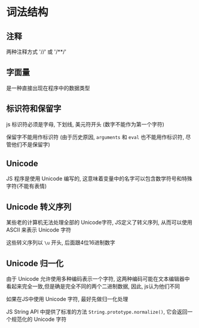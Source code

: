 

# 词法结构

## 注释

两种注释方式 '//' 或 '/**/'

## 字面量

是一种直接出现在程序中的数据类型

## 标识符和保留字

js 标识符必须是字母, 下划线, 美元符开头 (数字不能作为第一个字符)

保留字不能用作标识符 (由于历史原因, `arguments` 和 `eval` 也不能用作标识符, 尽管他们不是保留字)


## Unicode

JS 程序是使用 Unicode 编写的, 这意味着变量中的名字可以包含数学符号和特殊字符(不能有表情)


## Unicode 转义序列

某些老的计算机无法处理全部的 Unicode字符, JS定义了转义序列, 从而可以使用 ASCII 来表示 Unicode 字符

这些转义序列以 `\u` 开头, 后面跟4位16进制数字

## Unicode 归一化

由于 Unicode 允许使用多种编码表示一个字符, 这两种编码可能在文本编辑器中看起来完全一致,但是确是完全不同的两个二进制数据, 因此, js认为他们不同

如果在JS中使用 Unicode 字符, 最好先做归一化处理

JS String API 中提供了标准的方法 `String.prototype.normalize()`, 它会返回一个规范化的 Unicode 字符


